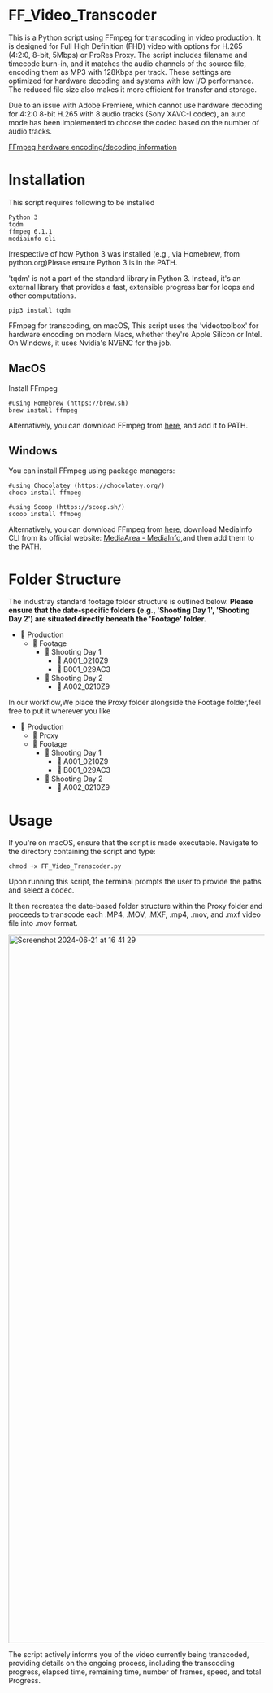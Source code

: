 # FF_Video_Transcoder
This is a Python script using FFmpeg for transcoding in video production. It is designed for Full High Definition (FHD) video with options for H.265 (4:2:0, 8-bit, 5Mbps) or ProRes Proxy. The script includes filename and timecode burn-in, and it matches the audio channels of the source file, encoding them as MP3 with 128Kbps per track. These settings are optimized for hardware decoding and systems with low I/O performance. The reduced file size also makes it more efficient for transfer and storage.

Due to an issue with Adobe Premiere, which cannot use hardware decoding for 4:2:0 8-bit H.265 with 8 audio tracks (Sony XAVC-I codec), an auto mode has been implemented to choose the codec based on the number of audio tracks.

[FFmpeg hardware encoding/decoding information](https://trac.ffmpeg.org/wiki/HWAccelIntro)

# Installation
This script requires following to be installed

    Python 3
    tqdm
    ffmpeg 6.1.1
    mediainfo cli

Irrespective of how Python 3 was installed (e.g., via Homebrew, from python.org)Please ensure Python 3 is in the PATH.

'tqdm' is not a part of the standard library in Python 3. Instead, it's an external library that provides a fast, extensible progress bar for loops and other computations.

    pip3 install tqdm

FFmpeg for transcoding, on macOS, This script uses the 'videotoolbox' for hardware encoding on modern Macs, whether they're Apple Silicon or Intel. On Windows, it uses Nvidia's NVENC for the job.

## MacOS
Install FFmpeg 

    #using Homebrew (https://brew.sh)
    brew install ffmpeg
    
Alternatively, you can download FFmpeg from [here](https://ffmpeg.org/download.html#build-mac), and add it to PATH.

## Windows
You can install FFmpeg using package managers:

    #using Chocolatey (https://chocolatey.org/)
    choco install ffmpeg

    #using Scoop (https://scoop.sh/)
    scoop install ffmpeg

Alternatively, you can download FFmpeg from [here](https://ffmpeg.org/download.html#build-mac), download MediaInfo CLI from its official website: [MediaArea - MediaInfo](https://mediaarea.net/en/MediaInfo/Download/Windows),and then add them to the PATH.

# Folder Structure
The industray standard footage folder structure is outlined below. **Please ensure that the date-specific folders (e.g., 'Shooting Day 1', 'Shooting Day 2') are situated directly beneath the 'Footage' folder.**
- 📁 Production
  - 📁 Footage
    - 📁 Shooting Day 1
      - 📁 A001_0210Z9
      - 📁 B001_029AC3
    - 📁 Shooting Day 2
      - 📁 A002_0210Z9

  
In our workflow,We place the Proxy folder alongside the Footage folder,feel free to put it wherever you like
- 📁 Production
  - 📁 Proxy
  - 📁 Footage
    - 📁 Shooting Day 1
      - 📁 A001_0210Z9
      - 📁 B001_029AC3
    - 📁 Shooting Day 2
      - 📁 A002_0210Z9

# Usage

If you're on macOS, ensure that the script is made executable.
Navigate to the directory containing the script and type:

    chmod +x FF_Video_Transcoder.py
    
Upon running this script, the terminal prompts the user to provide the paths and select a codec.

It then recreates the date-based folder structure within the Proxy folder and proceeds to transcode each .MP4, .MOV, .MXF, .mp4, .mov, and .mxf video file into .mov format.

<img width="1392" alt="Screenshot 2024-06-21 at 16 41 29" src="https://github.com/UserProjekt/FF_Video_Transcoder/assets/78477492/02062996-bba7-4eae-9fce-2a2342d08783">

The script actively informs you of the video currently being transcoded, providing details on the ongoing process, including the transcoding progress, elapsed time, remaining time, number of frames, speed, and total Progress.
